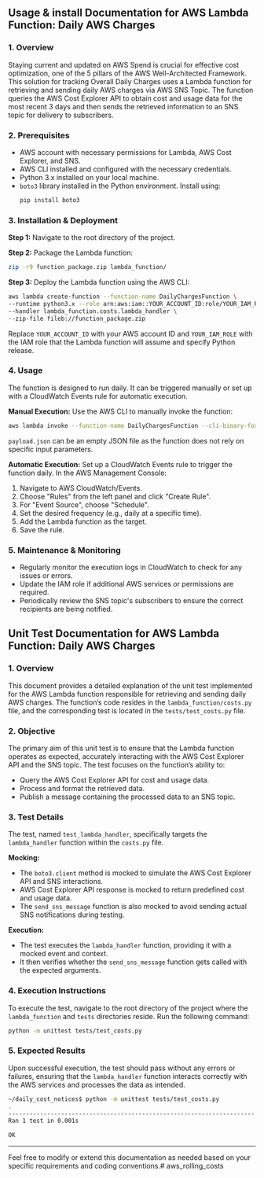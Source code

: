 ## **Usage & install Documentation for AWS Lambda Function: Daily AWS Charges**

### **1. Overview**

Staying current and updated on AWS Spend is crucial for effective cost optimization, one of the 5 pillars of the AWS Well-Architected Framework.  This solution for tracking Overall Daily Charges uses a Lambda function for retrieving and sending daily AWS charges via AWS SNS Topic. The function queries the AWS Cost Explorer API to obtain cost and usage data for the most recent 3 days and then sends the retrieved information to an SNS topic for delivery to subscribers.

### **2. Prerequisites**

- AWS account with necessary permissions for Lambda, AWS Cost Explorer, and SNS.
- AWS CLI installed and configured with the necessary credentials.
- Python 3.x installed on your local machine.
- `boto3` library installed in the Python environment. Install using:
  ```bash
  pip install boto3
  ```

### **3. Installation & Deployment**

**Step 1:** Navigate to the root directory of the project.

**Step 2:** Package the Lambda function:

```bash
zip -r9 function_package.zip lambda_function/
```

**Step 3:** Deploy the Lambda function using the AWS CLI:

```bash
aws lambda create-function --function-name DailyChargesFunction \
--runtime python3.x --role arn:aws:iam::YOUR_ACCOUNT_ID:role/YOUR_IAM_ROLE \
--handler lambda_function.costs.lambda_handler \
--zip-file fileb://function_package.zip
```
Replace `YOUR_ACCOUNT_ID` with your AWS account ID and `YOUR_IAM_ROLE` with the IAM role that the Lambda function will assume and specify Python release.

### **4. Usage**

The function is designed to run daily. It can be triggered manually or set up with a CloudWatch Events rule for automatic execution.

**Manual Execution:**
Use the AWS CLI to manually invoke the function:

```bash
aws lambda invoke --function-name DailyChargesFunction --cli-binary-format raw-in-base64-out --payload fileb://payload.json outputfile.txt
```

`payload.json` can be an empty JSON file as the function does not rely on specific input parameters.

**Automatic Execution:**
Set up a CloudWatch Events rule to trigger the function daily. In the AWS Management Console:
1. Navigate to AWS CloudWatch/Events.
2. Choose "Rules" from the left panel and click "Create Rule".
3. For "Event Source", choose "Schedule".
4. Set the desired frequency (e.g., daily at a specific time).
5. Add the Lambda function as the target.
6. Save the rule.

### **5. Maintenance & Monitoring**

- Regularly monitor the execution logs in CloudWatch to check for any issues or errors.
- Update the IAM role if additional AWS services or permissions are required.
- Periodically review the SNS topic's subscribers to ensure the correct recipients are being notified.


## **Unit Test Documentation for AWS Lambda Function: Daily AWS Charges**

### **1. Overview**

This document provides a detailed explanation of the unit test implemented for the AWS Lambda function responsible for retrieving and sending daily AWS charges. The function’s code resides in the `lambda_function/costs.py` file, and the corresponding test is located in the `tests/test_costs.py` file.

### **2. Objective**

The primary aim of this unit test is to ensure that the Lambda function operates as expected, accurately interacting with the AWS Cost Explorer API and the SNS topic. The test focuses on the function’s ability to:
- Query the AWS Cost Explorer API for cost and usage data.
- Process and format the retrieved data.
- Publish a message containing the processed data to an SNS topic.

### **3. Test Details**

The test, named `test_lambda_handler`, specifically targets the `lambda_handler` function within the `costs.py` file.

**Mocking:**
- The `boto3.client` method is mocked to simulate the AWS Cost Explorer API and SNS interactions.
- AWS Cost Explorer API response is mocked to return predefined cost and usage data.
- The `send_sns_message` function is also mocked to avoid sending actual SNS notifications during testing.

**Execution:**
- The test executes the `lambda_handler` function, providing it with a mocked event and context.
- It then verifies whether the `send_sns_message` function gets called with the expected arguments.

### **4. Execution Instructions**

To execute the test, navigate to the root directory of the project where the `lambda_function` and `tests` directories reside. Run the following command:

```bash
python -m unittest tests/test_costs.py
```

### **5. Expected Results**

Upon successful execution, the test should pass without any errors or failures, ensuring that the `lambda_handler` function interacts correctly with the AWS services and processes the data as intended.

```bash
~/daily_cost_notices$ python -m unittest tests/test_costs.py
.
----------------------------------------------------------------------
Ran 1 test in 0.001s

OK
```
---

Feel free to modify or extend this documentation as needed based on your specific requirements and coding conventions.# aws_rolling_costs
